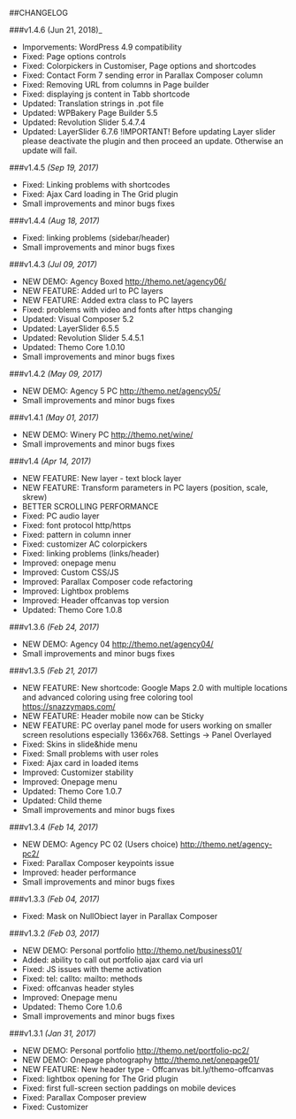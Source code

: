 ##CHANGELOG

###v1.4.6 (Jun 21, 2018)_
* Imporvements: WordPress 4.9 compatibility
* Fixed: Page options controls
* Fixed: Colorpickers in Customiser, Page options and shortcodes
* Fixed: Contact Form 7 sending error in Parallax Composer column
* Fixed: Removing URL from columns in Page builder
* Fixed: displaying js content in Tabb shortcode
* Updated: Translation strings in .pot file
* Updated: WPBakery Page Builder 5.5
* Updated: Revolution Slider 5.4.7.4
* Updated: LayerSlider 6.7.6 !IMPORTANT! Before updating Layer slider please deactivate the plugin and then proceed an update. Otherwise an update will fail.

###v1.4.5 _(Sep 19, 2017)_
* Fixed: Linking problems with shortcodes
* Fixed: Ajax Card loading in The Grid plugin
* Small improvements and minor bugs fixes

###v1.4.4 _(Aug 18, 2017)_
* Fixed: linking problems (sidebar/header)
* Small improvements and minor bugs fixes

###v1.4.3 _(Jul 09, 2017)_
* NEW DEMO: Agency Boxed http://themo.net/agency06/
* NEW FEATURE: Added url to PC layers 
* NEW FEATURE: Added extra class to PC layers 
* Fixed: problems with video and fonts after https changing 
* Updated: Visual Composer 5.2
* Updated: LayerSlider 6.5.5
* Updated: Revolution Slider 5.4.5.1
* Updated: Themo Core 1.0.10 
* Small improvements and minor bugs fixes

###v1.4.2 _(May 09, 2017)_
* NEW DEMO: Agency 5 PC http://themo.net/agency05/
* Small improvements and minor bugs fixes

###v1.4.1 _(May 01, 2017)_
* NEW DEMO: Winery PC http://themo.net/wine/
* Small improvements and minor bugs fixes

###v1.4 _(Apr 14, 2017)_
* NEW FEATURE: New layer - text block layer
* NEW FEATURE: Transform parameters in PC layers (position, scale, skrew)
* BETTER SCROLLING PERFORMANCE
* Fixed: PC audio layer
* Fixed: font protocol http/https
* Fixed: pattern in column inner
* Fixed: customizer AC colorpickers
* Fixed: linking problems (links/header)
* Improved: onepage menu
* Improved: Custom CSS/JS
* Improved: Parallax Composer code refactoring
* Improved: Lightbox problems
* Improved: Header offcanvas top version 
* Updated: Themo Core 1.0.8

###v1.3.6 _(Feb 24, 2017)_
* NEW DEMO: Agency 04 http://themo.net/agency04/
* Small improvements and minor bugs fixes

###v1.3.5 _(Feb 21, 2017)_
* NEW FEATURE: New shortcode: Google Maps 2.0 with multiple locations and advanced coloring using free coloring tool https://snazzymaps.com/ 
* NEW FEATURE: Header mobile now can be Sticky 
* NEW FEATURE: PC overlay panel mode for users working on smaller screen resolutions  especially 1366x768. Settings -> Panel Overlayed
* Fixed: Skins in slide&hide menu 
* Fixed: Small problems with user roles 
* Fixed: Ajax card in loaded items
* Improved: Customizer stability 
* Improved: Onepage menu 
* Updated: Themo Core 1.0.7
* Updated: Child theme 
* Small improvements and minor bugs fixes

###v1.3.4 _(Feb 14, 2017)_
* NEW DEMO: Agency PC 02 (Users choice) http://themo.net/agency-pc2/
* Fixed: Parallax Composer keypoints issue
* Improved: header performance 
* Small improvements and minor bugs fixes

###v1.3.3 _(Feb 04, 2017)_
* Fixed: Mask on NullObiect layer in Parallax Composer 

###v1.3.2 _(Feb 03, 2017)_
* NEW DEMO: Personal portfolio http://themo.net/business01/
* Added: ability to call out portfolio ajax card via url 
* Fixed: JS issues with theme activation 
* Fixed: tel: callto: mailto: methods
* Fixed: offcanvas header styles
* Improved: Onepage menu  
* Updated: Themo Core 1.0.6
* Small improvements and minor bugs fixes

###v1.3.1 _(Jan 31, 2017)_
* NEW DEMO: Personal portfolio http://themo.net/portfolio-pc2/
* NEW DEMO: Onepage photography http://themo.net/onepage01/
* NEW FEATURE: New header type - Offcanvas  bit.ly/themo-offcanvas
* Fixed: lightbox opening for The Grid plugin  
* Fixed: first full-screen section paddings on mobile devices 
* Fixed: Parallax Composer preview  
* Fixed: Customizer <script> rendering
* Fixed: Onepage menu linking
* Improved: performance of Customizer dynamic preview  
* Small improvements and minor bugs fixes

###v1.3 _(Jan 23, 2017)_
* NEW DEMO: Architecture PC
* NEW FEATURE: New header type - Sticky hide 
* Fixed: Visual Composer loading bug after page saving
* Fixed: conflict between Themo Importer and Wordpress Importer 
* Fixed: depending controls in Ideo title and Icons shortcodes 
* Fixed: problem with one-page menu linking 
* Fixed: menu items with dropdown linking
* Improved: header selector in Customizer (image control)
* Improved: performance - better page loading times
* Improved: Visual Composer backend readability  
* Updated: Themo Importer 1.0.3 - remote packages (reduced themo package weight) 
* Updated: Themo Core 1.0.5 - small improvements
* Updated: Visual Composer 5.0.1
* Updated: The Grid 2.2
* Updated: Google Font package 
* Small improvements and minor bug fixes

###v1.2 _(Jan 04, 2017)_
* Added: RTL SUPPORT
* Added: Menu tags
* Fixed: Wrong padding in First full screen section on mobile 
* Fixed: Fonts in Customizer
* Improved: Custom JS 
* Improved: Child theme - compatibility with new customizer.
* Updated: Themo Importer 1.0.2 - solved the problem with cheap hostings
* Updated: Revolution Slider 3.5.1.5 
* Updated: LayerSlider 6.1
* Small improvements 
* Demos: Corporate Azure

###v1.1.2 _(Dec 28, 2016)_
* Added: Ability to change Smoothscroll settings  
* Demos: Bakery 
* Small improvements

###v1.1.1 _(Dec 22, 2016)_
* Fixed: Parallax Composer preview loading

###v1.1 _(Dec 21, 2016)_
* WordPress 4.7 compatibility:
* Styling Changes
* Fixed builder issues in WordPress 4.7
* Ground rebuild of Themo options (Themo Customizer):
* Themo options performance improvements - Customizer loads much faster
* Connect Themo options (Themo Customizer) with the native WP Customizer panel - native WP panels are available now

###v1.0.5 _(Dec 20, 2016)_
* Demos: Landing page
* Demos: Agency PC

###v1.0.4 _(Dec 15, 2016)_
* Demos: Agency Split
* Fixed: Customizer's bugs
* Small improvements

###v1.0.3 _(Dec 12, 2016)_
* Project start

---
website: [themo.net](http://themo.net)